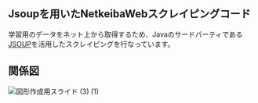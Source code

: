 ## Jsoupを用いたNetkeibaWebスクレイピングコード

学習用のデータをネット上から取得するため、Javaのサードパーティである[JSOUP](https://jsoup.org/download)を活用したスクレイピングを行なっています。

## 関係図

![図形作成用スライド (3) (1)](https://user-images.githubusercontent.com/105257856/201056075-830a6756-fd9e-4425-bd71-847c2e67a397.jpg)


